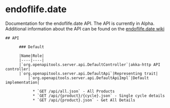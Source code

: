 # endoflife.date

Documentation for the endoflife.date API. The API is currently in Alpha. Additional information about the API can be found on the [endoflife.date wiki](https://github.com/endoflife-date/endoflife.date/wiki)


    ## API

          ### Default

          |Name|Role|
          |----|----|
          |`org.openapitools.server.api.DefaultController`|akka-http API controller|
          |`org.openapitools.server.api.DefaultApi`|Representing trait|
              |`org.openapitools.server.api.DefaultApiImpl`|Default implementation|

                * `GET /api/all.json` - All Products
                * `GET /api/{product}/{cycle}.json` - Single cycle details
                * `GET /api/{product}.json` - Get All Details

